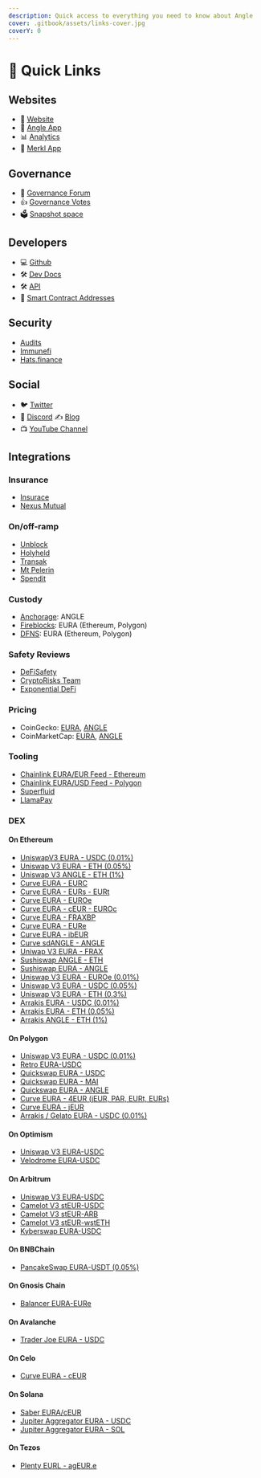 ```yaml
---
description: Quick access to everything you need to know about Angle
cover: .gitbook/assets/links-cover.jpg
coverY: 0
---
```


# 🔗 Quick Links

## Websites

- 📡 [Website](https://angle.money)
- 📐 [Angle App](https://app.angle.money/)
- 📊 [Analytics](https://analytics.angle.money)
- 🥨 [Merkl App](https://merkl.angle.money/)

## Governance

- 💬 [Governance Forum](https://gov.angle.money)
- 👍 [Governance Votes](https://app.angle.money/governance)
- 🗳 [Snapshot space](https://snapshot.org/#/anglegovernance.eth)

## Developers

- 💻 [Github](https://github.com/AngleProtocol)
- 🛠 [Dev Docs](https://developers.angle.money)
- 🛠 [API](https://api.angle.money)
- 🧾 [Smart Contract Addresses](https://developers.angle.money/overview/smart-contracts)

## Security

- [Audits](resources/audits/)
- [Immunefi](https://immunefi.com/bounty/angleprotocol/)
- [Hats.finance](https://app.hats.finance/vaults)

## Social

- 🐦 [Twitter](https://twitter.com/AngleProtocol)
- 💬 [Discord](https://discord.gg/47mmUUwfMu)
  ✍️ [Blog](https://angle.money/blog)
- 📺 [YouTube Channel](https://www.youtube.com/@anglelabs)

## Integrations

### Insurance

- [Insurace](https://app.insurace.io/Insurance/BuyCovers)
- [Nexus Mutual](https://app.nexusmutual.io/cover/buy/get-quote?address=0xfdA462548Ce04282f4B6D6619823a7C64Fdc0185)

### On/off-ramp

- [Unblock](https://angle.getunblock.com/)
- [Holyheld](https://holyheld.com/)
- [Transak](https://global.transak.com/?apiKey=19f99004-7aee-40ff-93c6-7676a2c002ed&networks=ethereum,polygon&defaultCryptoCurrency=agEUR&cryptoCurrencyList=agEUR&productsAvailed=BUY,SELL)
- [Mt Pelerin](https://www.mtpelerin.com/sell-crypto)
- [Spendit](https://spendit.finance/ageur)

### Custody

- [Anchorage](https://www.anchorage.com/): ANGLE
- [Fireblocks](https://fireblocks.com): EURA (Ethereum, Polygon)
- [DFNS](https://www.dfns.co): EURA (Ethereum, Polygon)

### Safety Reviews

- [DeFiSafety](https://www.defisafety.com/app/pqrs/482)
- [CryptoRisks Team](https://cryptorisks.substack.com/p/ageur-angle-protocol)
- [Exponential DeFi](https://exponential.fi/protocols/9c12131c-0c5e-4e5e-8c75-4059e021a529)

### Pricing

- CoinGecko: [EURA](https://www.coingecko.com/fr/pi%C3%A8ces/ageur), [ANGLE](https://www.coingecko.com/fr/pi%C3%A8ces/angle)
- CoinMarketCap: [EURA](https://coinmarketcap.com/fr/currencies/angle-protocol/), [ANGLE](https://coinmarketcap.com/currencies/angle/)

### Tooling

- [Chainlink EURA/EUR Feed - Ethereum](https://etherscan.io/address/0xb4d5289C58CE36080b0748B47F859D8F50dFAACb)
- [Chainlink EURA/USD Feed - Polygon](https://polygonscan.com/address/0x9b88d07B2354eF5f4579690356818e07371c7BeD)
- [Superfluid](https://app.superfluid.finance)
- [LlamaPay](https://llamapay.io)

### DEX

#### On Ethereum

- [UniswapV3 EURA - USDC (0.01%)](https://info.uniswap.org/#/pools/0x735a26a57a0a0069dfabd41595a970faf5e1ee8b)
- [Uniswap V3 EURA - ETH (0.05%)](https://info.uniswap.org/#/pools/0x8db1b906d47dfc1d84a87fc49bd0522e285b98b9)
- [Uniswap V3 ANGLE - ETH (1%)](https://info.uniswap.org/#/pools/0x51c2841333fbbab53b7c2c442cc265bf16430d6d)
- [Curve EURA - EURC](https://curve.fi/factory/164)
- [Curve EURA - EURs - EURt](https://curve.fi/factory/66)
- [Curve EURA - EUROe](https://curve.fi/factory/273)
- [Curve EURA - cEUR - EUROc](https://curve.fi/factory/145)
- [Curve EURA - FRAXBP](https://curve.fi/factory-crypto/93)
- [Curve EURA - EURe](https://curve.fi/#/ethereum/pools/factory-v2-231/deposit)
- [Curve EURA - ibEUR](https://curve.fi/factory/78)
- [Curve sdANGLE - ANGLE](https://curve.fi/factory/101)
- [Uniwap V3 EURA - FRAX](https://info.uniswap.org/#/pools/0x8ce5796ef6b0c5918025bcf4f9ca908201b030b3)
- [Sushiswap ANGLE - ETH](https://analytics.sushi.com/pairs/0xfb55af0ef0dcdec92bd3752e7a9237dfefb8acc0)
- [Sushiswap EURA - ANGLE](https://analytics.sushi.com/pairs/0x1f4c763bde1d4832b3ea0640e66da00b98831355)
- [Uniswap V3 EURA - EUROe (0.01%)](https://info.uniswap.org/#/pools/0x820802Fa8a99901F52e39acD21177b0BE6EE2974)
- [Uniswap V3 EURA - USDC (0.05%)](https://info.uniswap.org/#/pools/0x7ed3f364668cd2b9449a8660974a26a092c64849)
- [Uniswap V3 EURA - ETH (0.3%)](https://info.uniswap.org/#/pools/0x9496d107a4b90c7d18c703e8685167f90ac273b0)
- [Arrakis EURA - USDC (0.01%)](https://beta.arrakis.finance/#/vaults/0xEDECB43233549c51CC3268b5dE840239787AD56c)
- [Arrakis EURA - ETH (0.05%)](https://beta.arrakis.finance/#/vaults/0x857E0B2eD0E82D5cDEB015E77ebB873C47F99575)
- [Arrakis ANGLE - ETH (1%)](https://dashboard.arrakis.finance/?network=ethereum&vault=0xcd80b6713387e02cdd0d77d60f09fd0589ff212c)

#### On Polygon

- [Uniswap V3 EURA - USDC (0.01%)](https://info.uniswap.org/#/polygon/pools/0x3fa147d6309abeb5c1316f7d8a7d8bd023e0cd80)
- [Retro EURA-USDC](https://polygonscan.com/address/0xc2cb03a819f785bd8eb8d628bad41cd7c1c71f4b)
- [Quickswap EURA - USDC](https://info.quickswap.exchange/#/pair/0x82a54e66c05fcd555adae593848a4257c9e51ad9)
- [Quickswap EURA - MAI](https://quickswap.exchange/#/analytics/v3/pair/0x63aefd3aefeedce0860a5ef21c1af548641620dd)
- [Quickswap EURA - ANGLE](https://info.quickswap.exchange/#/pair/0xbf1ac395731307e83cbf1901957ed0a4faa15a02)
- [Curve EURA - 4EUR (jEUR, PAR, EURt, EURs)](https://polygon.curve.fi/factory/72)
- [Curve EURA - jEUR](https://polygon.curve.fi/factory/209)
- [Arrakis / Gelato EURA - USDC (0.01%)](https://polygonscan.com/address/0x1644de0A8E54626b54AC77463900FcFFD8B94542)

#### On Optimism

- [Uniswap V3 EURA-USDC](https://info.uniswap.org/#/optimism/pools/0xf44acaa38be5e965c5ddf374e7a2ba270e580684)
- [Velodrome EURA-USDC](https://app.velodrome.finance/liquidity/manage?address=0x7866c6072b09539fc0fde82963846b80203d7beb)

#### On Arbitrum

- [Uniswap V3 EURA-USDC](https://info.uniswap.org/#/arbitrum/pools/0xe4d9faddd9bca5d8393bee915dc56e916ab94d27)
- [Camelot V3 stEUR-USDC](https://info.camelot.exchange/pair/v3/0xcc4e4c18bad7e1cc63bb98915eeb3f412939955e)
- [Camelot V3 stEUR-ARB](https://info.camelot.exchange/pair/v3/0xcae4a98685fd488e8d2fc3780baabc7d472f9d01)
- [Camelot V3 stEUR-wstETH](https://info.camelot.exchange/pair/v3/0x6c41a770583fc7141fbea9ac741f9015a4de6fda)
- [Kyberswap EURA-USDC](https://kyberswap.com/elastic/add/0xFA5Ed56A203466CbBC2430a43c66b9D8723528E7/0xFF970A61A04b1cA14834A43f5dE4533eBDDB5CC8/40)

#### On BNBChain

- [PancakeSwap EURA-USDT (0.05%)](https://pancakeswap.finance/add/0x12f31B73D812C6Bb0d735a218c086d44D5fe5f89/0x55d398326f99059fF775485246999027B3197955/500?chain=bsc&minPrice=1.088832&maxPrice=1.090771)

#### On Gnosis Chain

- [Balancer EURA-EURe](https://app.balancer.fi/#/gnosis-chain/pool/0x5c78d05b8ecf97507d1cf70646082c54faa4da95000000000000000000000030)

#### On Avalanche

- [Trader Joe EURA - USDC](https://traderjoexyz.com/pool/0xAEC8318a9a59bAEb39861d10ff6C7f7bf1F96C57/0xb97ef9ef8734c71904d8002f8b6bc66dd9c48a6e#/)

#### On Celo

- [Curve EURA - cEUR](https://celo.curve.fi/factory/2)

#### On Solana

- [Saber EURA/cEUR](https://app.saber.so/#/pools/aceur_ageur/deposit)
- [Jupiter Aggregator EURA - USDC](https://jup.ag/swap/USDC-agEUR)
- [Jupiter Aggregator EURA - SOL](https://jup.ag/swap/agEUR-SOL)

#### On Tezos

- [Plenty EURL - agEUR.e](https://plentydefi.com/)

